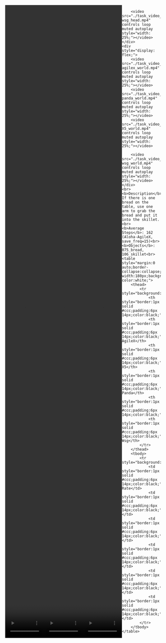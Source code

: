<!DOCTYPE html>
<html lang="en">
<body>
    <div style="display: flex;">
        <video src="./task_video_clean/place_bread_skillet/aloha-agilex_head.mp4" controls loop muted autoplay style="width: 25%;"></video>
        <video src="./task_video_clean/place_bread_skillet/franka-panda_head.mp4" controls loop muted autoplay style="width: 25%;"></video>
        <video src="./task_video_clean/place_bread_skillet/ARX-X5_head.mp4" controls loop muted autoplay style="width: 25%;"></video>
        
        <video src="./task_video_clean/place_bread_skillet/ur5-wsg_head.mp4" controls loop muted autoplay style="width: 25%;"></video>
    </div>
    <div style="display: flex;">
        <video src="./task_video_clean/place_bread_skillet/aloha-agilex_world.mp4" controls loop muted autoplay style="width: 25%;"></video>
        <video src="./task_video_clean/place_bread_skillet/franka-panda_world.mp4" controls loop muted autoplay style="width: 25%;"></video>
        <video src="./task_video_clean/place_bread_skillet/ARX-X5_world.mp4" controls loop muted autoplay style="width: 25%;"></video>
        
        <video src="./task_video_clean/place_bread_skillet/ur5-wsg_world.mp4" controls loop muted autoplay style="width: 25%;"></video>
    </div>
    <br><b>Description</b>: If there is one bread on the table, use one arm to grab the bread and put it into the skillet.<br>
    <b>Average Steps</b>: 162 (Aloha-AgileX, save_freq=15)<br>
    <b>Objects</b>: 075_bread, 106_skillet<br>
    <table style="margin:0 auto;border-collapse:collapse;width:auto;min-width:180px;background-color:white;">
        <thead>
            <tr style="background:#f0f0f0;">
                <th style="border:1px solid #ccc;padding:6px 14px;color:black;">Embodiments</th>
                <th style="border:1px solid #ccc;padding:6px 14px;color:black;">Aloha-AgileX</th>
                <th style="border:1px solid #ccc;padding:6px 14px;color:black;">ARX-X5</th>
                <th style="border:1px solid #ccc;padding:6px 14px;color:black;">Franka-Panda</th>
                <th style="border:1px solid #ccc;padding:6px 14px;color:black;">Piper</th>
                <th style="border:1px solid #ccc;padding:6px 14px;color:black;">UR5-Wsg</th>
            </tr>
        </thead>
        <tbody>
            <tr style="background:white;">
                <td style="border:1px solid #ccc;padding:6px 14px;color:black;">Success Rate</td>
                <td style="border:1px solid #ccc;padding:6px 14px;color:black;">34%</td>
                <td style="border:1px solid #ccc;padding:6px 14px;color:black;">26%</td>
                <td style="border:1px solid #ccc;padding:6px 14px;color:black;">42%</td>
                <td style="border:1px solid #ccc;padding:6px 14px;color:black;">0%</td>
                <td style="border:1px solid #ccc;padding:6px 14px;color:black;">37%</td>
            </tr>
        </tbody>
    </table>
</body>
</html>
